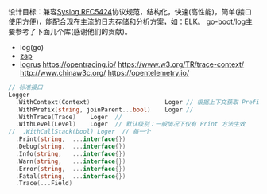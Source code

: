 设计目标：兼容[Syslog RFC5424](https://tools.ietf.org/html/rfc5424)协议规范，结构化，快速(高性能)，简单(接口使用方便)，能配合现在主流的日志存储和分析方案，如：ELK。 [go-boot/log]()主要参考了下面几个库(感谢他们的贡献)。
  * log(go)
  * [zap](https://github.com/uber-go/zap)
  * [logrus](https://github.com/sirupsen/logrus)
https://opentracing.io/
https://www.w3.org/TR/trace-context/
http://www.chinaw3c.org/
https://opentelemetry.io/

```go
// 标准接口
Logger
  .WithContext(Context)                     Loger // 根据上下文获取 Prefix Trace Level 参数
  .WithPrefix(string, joinParent...bool)    Loger //
  .WithTrace(Trace)    Loger  //
  .WithLevel(Level)    Loger  // 默认级别：一般情况下仅有 Print 方法生效
//  .WithCallStack(bool) Loger  // 每一个
  .Print(string,  ...interface{})
  .Debug(string,  ...interface{})
  .Info(string,   ...interface{})
  .Warn(string,   ...interface{})
  .Error(string,  ...interface{})
  .Fatal(string,  ...interface{})
  .Trace(...Field)
```